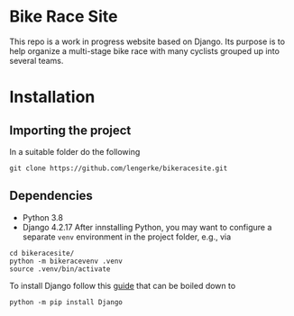 # Bike Race Site
This repo is a work in progress website based on Django. Its purpose is to help organize a multi-stage bike race with many cyclists grouped up into several teams.

# Installation
## Importing the project
In a suitable folder do the following
```
git clone https://github.com/lengerke/bikeracesite.git
```
## Dependencies
- Python 3.8
- Django 4.2.17
After innstalling Python, you may want to configure a separate ```venv``` environment in the project folder, e.g., via
```
cd bikeracesite/
python -m bikeracevenv .venv
source .venv/bin/activate
```
To install Django follow this [guide](https://docs.djangoproject.com/en/5.1/intro/install/) that can be boiled down to
```
python -m pip install Django
```
